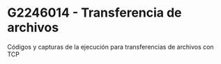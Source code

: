 # G2246014 - Transferencia de archivos
 Códigos y capturas de la ejecución para transferencias de archivos con TCP
